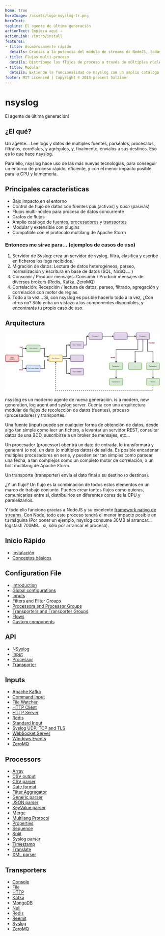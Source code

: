 ```yaml
---
home: true
heroImage: /assets/logo-nsyslog-tr.png
heroText:
tagline: El agente de última generación
actionText: Empieza aquí →
actionLink: /intro/install
features:
- title: Asombrosamente rápido
  details: Gracias a la potencia del módulo de streams de NodeJS, todas las tareas de E/S son ejecutadas de forma no bloqueante. Diseñado para obtener el mayor rendimiento, tanto en CPU como en RAM.
- title: Flujos multi-proceso
  details: Distribuye los flujos de proceso a través de múltiples núcleos de la CPU, para procesar los datos de forma concurrente.
- title: Modular
  details: Extiende la funcionalidad de nsyslog con un amplio catálogo de readers, procesadores, y transportes.
footer: MIT Licensed | Copyright © 2018-present Solzimer
---
```


# nsyslog
El agente de última generación!

## ¿El qué?
Un agente... Lee logs y datos de múltiples fuentes, parséalos, procésalos, fíltralos, corrélalos, y agrégalos, y, finalmente, envíalos a sus destinos. Eso es lo que hace nsyslog.

Para ello, nsyslog hace uso de las más nuevas tecnologías, para conseguir un entorno de proceso rápido, eficiente, y con el menor impacto posible para la CPU y la memoria.

## Principales características
* Bajo impacto en el entorno
* Control de flujo de datos con fuentes *pull* (activas) y *push* (pasivas)
* Flujos multi-núcleo para proceso de datos concurrente
* Grafos de flujos
* Amplio catálogo de [fuentes](inputs/index.md), [procesadores](processors/index.md) y [transportes](transporters/index.md)
* Modular y extensible con plugins
* Compatible con el protocolo multilang de Apache Storm

### Entonces me sirve para... (ejemplos de casos de uso)
1. Servidor de Syslog: crea un servidor de syslog, filtra, clasifica y escribe en ficheros los logs recibidos.
2. Migración de datos: Lectura de datos heterogéneos, parseo, normalización y escritura en base de datos (SQL, NoSQL...)
3. Consumir / Producir mensajes: Consumir / Producir mensajes de diversos brokers (Redis, Kafka, ZeroMQ)
4. Correlación: Recepción / lectura de datos, parseo, filtrado, agregación y correlación con motor de reglas.
5. Todo a la vez... Sí, con nsyslog es posible hacerlo todo a la vez, ¿Con otros no? Sólo echa un vistazo a los componentes disponibles, y encontrarás tu propio caso de uso.

## Arquitectura
![Architecture](/assets/nsyslog.png)

nsyslog es un moderno agente de nueva generación. is a modern, new generation, log agent and syslog server. Cuenta con una arquitectura modular de flujos de recolección de datos (fuentes), proceso (procesadores) y transportes.

Una fuente (input) puede ser cualquier forma de obtención de datos, desde algo tan simple como leer un fichero, a levantar un servidor REST, consultar datos de una BDD, suscribirse a un broker de mensajes, etc...

Un procesador (processor) obentrá un dato de entrada, lo transformará y generará (o no), un dato (o múltiples datos) de salida. Es posible encadenar multiples procesadores en serie, y pueden ser tan simples como parsear una fecha, a tan complejos como un completo motor de correlación, o un bolt multilang de Apache Storm.

Un transporte (transporter) envía el dato final a su destino (o destinos).

¿Y un flujo? Un flujo es la combinación de todos estos elementos en un marco de trabajo conjunto. Puedes crear tantos flujos como quieras, comunicarlos entre sí, distribuirlos en diferentes cores de la CPU y paralelizarlos.

Y todo ello funciona gracias a NodeJS y su excelente [framework nativo de streams](https://nodejs.org/api/stream.html). Con Node, todo este proceso tendrá el menor impacto posible en tu máquina (Por poner un ejemplo, nsyslog consume 30MB al arrancar... logstash 700MB... sí, sólo por arrancar el proceso).

## Inicio Rápido
* [Instalación](intro/install.md)
* [Conceptos básicos](intro/basics.md)

## Configuration File
* [Introduction](config/index.md)
* [Global configurations](config/globals.md)
* [Inputs](inputs/index.md)
* [Filters and Filter Groups](config/filters.md)
* [Processors and Processor Groups](processors/index.md)
* [Transporters and Transporter Groups](transporters/index.md)
* [Flows](config/flows.md)
* [Custom components](config/custom.md)

## API
* [NSyslog](api/nsyslog.md)
* [Input](api/input.md)
* [Processor](api/processor.md)
* [Transporter](api/transporter.md)

## Inputs
* [Apache Kafka](inputs/kafka.md)
* [Command Input](inputs/command.md)
* [File Watcher](inputs/file.md)
* [HTTP Client](inputs/http.md)
* [HTTP Server](inputs/httpserver.md)
* [Redis](inputs/redis.md)
* [Standard Input](inputs/stdin.md)
* [Syslog UDP, TCP and TLS](inputs/syslog.md)
* [WebSocket Server](inputs/ws.md)
* [Windows Events](inputs/windows.md)
* [ZeroMQ](inputs/zmq.md)

## Processors
* [Array](processors/array.md)
* [CSV output](processors/csvout.md)
* [CSV parser](processors/csvparser.md)
* [Date format](processors/dateformat.md)
* [Filter Aggregator](processors/filter.md)
* [Generic parser](processors/parser.md)
* [JSON parser](processors/jsonparser.md)
* [KeyValue parser](processors/keyvalparser.md)
* [Merge](processors/merge.md)
* [Multilang Protocol](processors/multilang.md)
* [Properties](processors/properties.md)
* [Sequence](processors/sequence.md)
* [Split](processors/split.md)
* [Syslog parser](processors/syslogparser.md)
* [Timestamp](processors/timestamp.md)
* [Translate](processors/translate.md)
* [XML parser](processors/xmlparser.md)

## Transporters
* [Console](transporters/console.md)
* [File](transporters/file.md)
* [HTTP](transporters/http.md)
* [Kafka](transporters/kafka.md)
* [MongoDB](transporters/mongo.md)
* [Null](transporters/null.md)
* [Redis](transporters/redis.md)
* [Reemit](transporters/reemit.md)
* [Syslog](transporters/syslog.md)
* [ZeroMQ](transporters/zmq.md)
